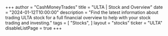 +++
author = "CashMoneyTrades"
title = "ULTA | Stock and Overview"
date = "2024-01-12T10:00:00"
description = "Find the latest information about trading ULTA stock for a full financial overview to help with your stock trading and investing."
tags = [
   "Stocks",
]
layout = "stocks"
ticker = "ULTA"
disableListPage = true
+++
